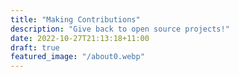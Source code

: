 ```yaml
---
title: "Making Contributions"
description: "Give back to open source projects!"
date: 2022-10-27T21:13:18+11:00
draft: true
featured_image: "/about0.webp"
---
```


<!--more-->
<!--put this in a post 
--Don't impose limits on yourself.

It can be tough deciding on a project to make open source contributions to. After all, it should ideally be a project that really means something to you. -->



